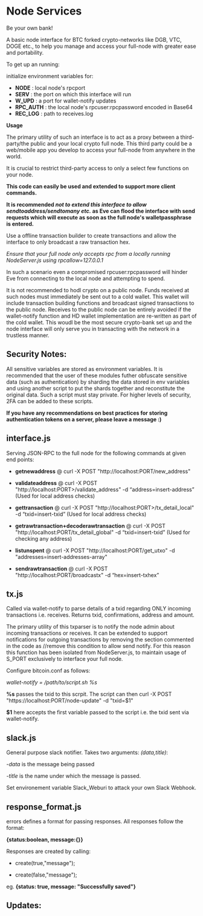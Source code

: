 # Node Services
Be your own bank!

A basic node interface for BTC forked crypto-networks like DGB, VTC, DOGE etc., to help you manage and access your full-node with greater ease and portability.  

To get up an running:

initialize environment variables for:
 - **NODE** : local node's rpcport 
 - **SERV** : the port on which this interface will run 
 - **W_UPD** : a port for wallet-notify updates
 - **RPC_AUTH** : the local node's rpcuser:rpcpassword encoded in Base64
 - **REC_LOG** : path to receives.log
 
 **Usage**
 
The primary utility of such an interface is to act as a proxy between a third-party/the public and your local crypto full node. This third party could be a web/mobile app you develop to access your full-node from anywhere in the world.

It is crucial to restrict third-party access to only a select few functions on your node. 

**This code can easily be used and extended to support more client commands.**

**It is recommended _not to extend this interface to allow sendtoaddress/sendtomany etc._ as Eve can flood the interface with send requests which will execute as soon as the full node's walletpassphrase is entered.**

Use a offline transaction builder to create transactions and allow the interface to only broadcast a raw transaction hex.

*Ensure that your full node only accepts rpc from a locally running NodeServer.js using rpcallow=127.0.0.1*

In such a scenario even a compromised rpcuser:rpcpassword will hinder Eve from connecting to the local node and attempting to spend.  

It is not recommended to hodl crypto on a public node. Funds received at such nodes must immediately be sent out to a cold wallet. This wallet will include transaction building functions and broadcast signed transactions to the public node. Receives to the public node can be entirely avoided if the wallet-notify function and HD wallet implementation are re-written as part of the cold wallet. This woudl be the most secure crypto-bank set up and the node interface will only serve you in transacting with the network in a trustless manner. 

## Security Notes:
All sensitive variables are stored as environment variables. 
It is recommended that the user of these modules futher obfuscate sensitive data (such as authentication) by sharding the data stored in env variables and using another script to put the shards together and reconstitute the original data. Such a script must stay private. For higher levels of security, 2FA can be added to these scripts.

**If you have any recommendations on best practices for storing authentication tokens on a server, please leave a message :)**

## interface.js

Serving JSON-RPC to the full node for the following commands at given end points:

- **getnewaddress** @ curl -X POST "http://localhost:PORT/new_address"

- **validateaddress** @ curl -X POST "http://localhost:PORT>/validate_address" -d “address=insert-address” (Used for local address checks)

- **gettransaction** @ curl -X POST "http://localhost:PORT>/tx_detail_local" -d “txid=insert-txid” (Used for local address checks)

- **getrawtransaction+decoderawtransaction** @ curl -X POST "http://localhost:PORT/tx_detail_global" -d “txid=insert-txid” (Used for checking any address)

- **listunspent** @ curl -X POST "http://localhost:PORT/get_utxo" -d "addresses=insert-addresses-array"

- **sendrawtransaction** @ curl -X POST "http://localhost:PORT/broadcastx" -d “hex=insert-txhex”


## tx.js

Called via wallet-notify to parse details of a txid regarding ONLY incoming transactions i.e. receives.
Returns txid, confirmations, address and amount.

The primary utility of this txparser is to notify the node admin about incoming transactions or receives. 
It can be extended to support notifications for outgoing transactions by removing the section commented in the code as //remove this condition to allow send notify.
For this reason this function has been isolated from NodeServer.js, to maintain usage of S_PORT exclusively to interface your full node. 

Configure bitcoin.conf as follows:

*wallet-notify = /path/to/script.sh %s*

**%s** passes the txid to this scrpit. The script can then curl -X POST "https://localhost:PORT/node-update" -d "txid=$1"

**$1** here accepts the first variable passed to the script i.e. the txid sent via wallet-notify.


## slack.js

General purpose slack notifier. Takes two arguments: *(data,title)*:

-*data* is the message being passed 

-*title* is the name under which the message is passed.

Set environement variable Slack_Weburi to attack your own Slack Webhook.

## response_format.js

errors defines a format for passing responses. All responses follow the format: 

**{status:boolean, message:{}}**

Responses are created by calling:

- create(true,"message");

- create(false,"message");

eg. **{status: true, message: "Successfully saved"}**

## Updates:


